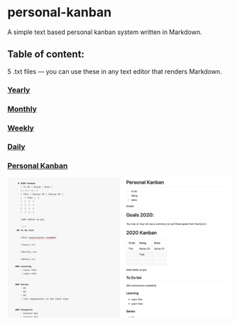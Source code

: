 # personal-kanban
A simple text based personal kanban system written in Markdown.

## Table of content:

5 .txt files — you can use these in any text editor that renders Markdown.

### [Yearly](https://github.com/YJPL/personal-kanban/blob/master/Yearly.txt)

### [Monthly](https://github.com/YJPL/personal-kanban/blob/master/Monthly.edit)

### [Weekly](https://github.com/YJPL/personal-kanban/blob/master/Weekly.write)

### [Daily](https://github.com/YJPL/personal-kanban/blob/master/Daily.note)

### [Personal Kanban](https://github.com/YJPL/personal-kanban/blob/master/Personal%20Kanban.note)

![Personal Kanban screenshot](https://raw.githubusercontent.com/YJPL/personal-kanban/9429e1dab6e03d85c7be0012a4bc2f95e8ad1d8f/Personal-Kanban-screenshot.png)
